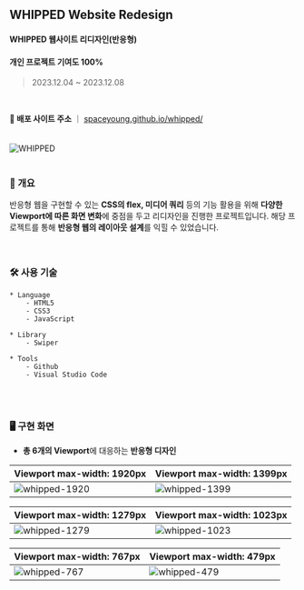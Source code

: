 ## WHIPPED Website Redesign
#### WHIPPED 웹사이트 리디자인(반응형)
#### 개인 프로젝트 기여도 100%
> 2023.12.04 ~ 2023.12.08
<br>

**🥑 배포 사이트 주소** ｜ [spaceyoung.github.io/whipped/](https://spaceyoung.github.io/whipped/)
<br>
<br>
<br>
![WHIPPED](https://github.com/spaceyoung/whipped/assets/154400292/c2245c30-b42d-49ab-bcd1-443b302c0238)
<br>
<br>

### 🔎 개요
반응형 웹을 구현할 수 있는 **CSS의 flex, 미디어 쿼리** 등의 기능 활용을 위해 **다양한 Viewport에 따른 화면 변화**에 중점을 두고 리디자인을 진행한 프로젝트입니다. 해당 프로젝트를 통해 **반응형 웹의 레이아웃 설계**를 익힐 수 있었습니다.
<br>
<br>
<br>
### 🛠 사용 기술
```
* Language
    - HTML5
    - CSS3
    - JavaScript

* Library
    - Swiper

* Tools
    - Github
    - Visual Studio Code
```
<br>
<br>

### 🖥 구현 화면
- **총 6개의 Viewport**에 대응하는 **반응형 디자인**

| Viewport max-width: 1920px | Viewport max-width: 1399px |
|---|---|
| ![whipped-1920](https://github.com/spaceyoung/whipped/assets/154400292/f0339ac9-413a-407f-ae71-1f4382419298) | ![whipped-1399](https://github.com/spaceyoung/whipped/assets/154400292/e3241904-6987-4cc4-8209-2cd268c11c2c) |

| Viewport max-width: 1279px | Viewport max-width: 1023px |
|---|---|
| ![whipped-1279](https://github.com/spaceyoung/whipped/assets/154400292/01bae6e2-9dd0-4b08-868d-cb1e4d822a7b) | ![whipped-1023](https://github.com/spaceyoung/whipped/assets/154400292/1ef92b16-5581-4564-b51b-8ddc52c4cf5c) |

| Viewport max-width: 767px | Viewport max-width: 479px |
|---|---|
| ![whipped-767](https://github.com/spaceyoung/whipped/assets/154400292/4bb70f6c-20aa-44d2-8f92-142c7931752e) | ![whipped-479](https://github.com/spaceyoung/whipped/assets/154400292/b41c983b-e687-46c4-aa63-88cbb9d4f630) |
